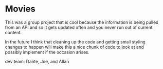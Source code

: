 # Movies
This was a group project that is cool because the information is being pulled from an API and so it gets updated often and you never run out of current content.

In the future I think that cleaning up the code and getting small styling changes to happen will make this a nice chunk of code to look at and possibly implement if the occasion arises.


dev team:
Dante, Joe, and Allan